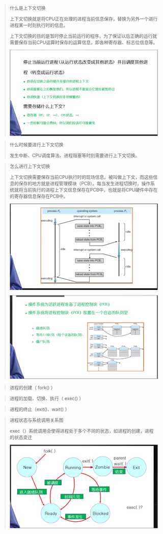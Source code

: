 > 什么是上下文切换
>
> 上下文切换就是将CPU正在处理的进程当前信息保存，替换为另外一个进行进程某一时刻执行时的信息。
>
> 上下文切换的目的是暂时停止当前运行的程序，为了保证以后正确的运行就需要保存当前CPU运算时保存的运算信息，即各种寄存器、标志位信息等。
>
> ![image-20210217131228524](image\image-20210217131228524.png)

> 什么时候要进行上下文切换
>
> 发生中断、CPU调度算法、进程阻塞等时刻需要进行上下文切换。

> 怎么进行上下文切换
>
> 上下文切换需要保存当前CPU执行时的现场信息。被叫做上下文，而这些信息的保存的地方就是进程管理模块（PCB）。每当发生进程切换时，操作系统就将当前执行的进程上下文信息保存在PCB中，也就是将CPU硬件中存在的寄存器信息保存在PCB中。
>
> ![image-20210217132059158](image\image-20210217132059158.png)
>
> ![image-20210217132429262](image\image-20210217132429262.png)

> 进程的创建（ fork() ）

> 进程的加载、切换、执行（ exec() ）

> 进程的终止（exit()、wait() ）

> 进程状态与系统调用关系图
>
> exec（）系统调用会使得进程处于多个不同的状态，如进程的创建，进程的状态变迁
>
> ![image-20210217135328049](image\image-20210217135328049.png)